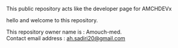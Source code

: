 This public repository acts like the developer page for AMCHDEVx

 hello and welcome to this repository.
 
 This repository owner name is : Amouch-med.<br>
 Contact email address : ah.sadiri20@gmail.com
